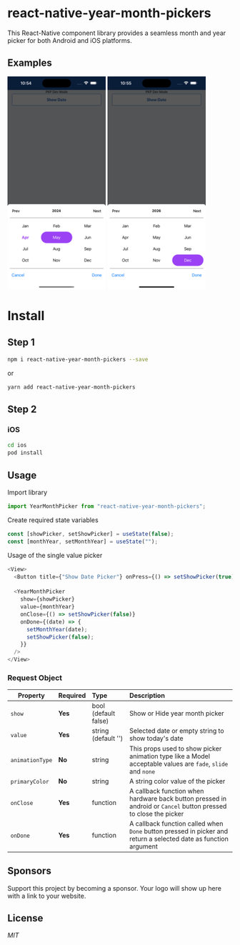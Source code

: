 # react-native-year-month-pickers

This React-Native component library provides a seamless month and year picker for both Android and iOS platforms.

## Examples

<p align="left">
  <img width=220 title="Screenshot-1" src="https://github.com/solutiontechseries/react-native-year-month-pickers/blob/master/assets/screenshot-1.png">
  <img width=220 title="Screenshot-2" src="https://github.com/solutiontechseries/react-native-year-month-pickers/blob/master/assets/screenshot-2.png">
</p>

# Install

## Step 1

```bash
npm i react-native-year-month-pickers --save
```

or

```bash
yarn add react-native-year-month-pickers
```

## Step 2

### iOS

```bash
cd ios
pod install
```

## Usage

Import library

```javascript
import YearMonthPicker from "react-native-year-month-pickers";
```

Create required state variables

```javascript
const [showPicker, setShowPicker] = useState(false);
const [monthYear, setMonthYear] = useState("");
```

Usage of the single value picker

```javascript
<View>
  <Button title={"Show Date Picker"} onPress={() => setShowPicker(true)} />

  <YearMonthPicker
    show={showPicker}
    value={monthYear}
    onClose={() => setShowPicker(false)}
    onDone={(date) => {
      setMonthYear(date);
      setShowPicker(false);
    }}
  />
</View>
```

### Request Object

| Property        | Required | Type                 | Description                                                                                                     |
| --------------- | :------- | :------------------- | :-------------------------------------------------------------------------------------------------------------- |
| `show`          | **Yes**  | bool (default false) | Show or Hide year month picker                                                                                  |
| `value`         | **Yes**  | string (default '')  | Selected date or empty string to show today's date                                                              |
| `animationType` | **No**   | string               | This props used to show picker animation type like a Model acceptable values are `fade`, `slide` and `none`     |
| `primaryColor`  | **No**   | string               | A string color value of the picker                                                                              |
| `onClose`       | **Yes**  | function             | A callback function when hardware back button pressed in android or `Cancel` button pressed to close the picker |
| `onDone`        | **Yes**  | function             | A callback function called when `Done` button pressed in picker and return a selected date as function argument |

## Sponsors

Support this project by becoming a sponsor. Your logo will show up here with a link to your website.

## License

_MIT_
